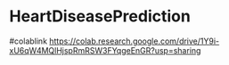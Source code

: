 # HeartDiseasePrediction
#colablink
https://colab.research.google.com/drive/1Y9i-xU6qW4MQlHjspRmRSW3FYqgeEnGR?usp=sharing

